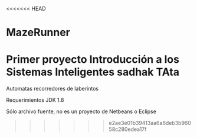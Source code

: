 <<<<<<< HEAD
# MazeRunner
Primer proyecto Introducción a los Sistemas Inteligentes
sadhak
TAta
=======
Automatas recorredores de laberintos


Requerimientos
JDK 1.8

Sólo archivo fuente, no es un proyecto de Netbeans o Eclipse
>>>>>>> e2ae3e01b39413aa6a6deb3b96058c280edea17f
